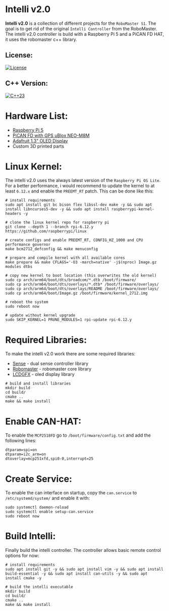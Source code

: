 # Intelli v2.0
**Intelli v2.0** is a collection of different projects for the `RoboMaster S1`.
The goal is to get rid of the original `Intelli Controller` from the RoboMaster.
The intelli v2.0 controller is build with a Raspberry Pi 5 and a PiCAN FD HAT, it uses the robomaster c++ library.

## License:
[![License](https://img.shields.io/badge/License-MIT-blue.svg?longCache=true&style=flat)](https://github.com/Vinz1911/intelli/blob/master/LICENSE)

## C++ Version:
[![C++23](https://img.shields.io/badge/C++-23-blue.svg?logo=c%2B%2B&style=flat)](https://isocpp.org)

# Hardware List:
- [Raspberry Pi 5](https://www.raspberrypi.com/products/raspberry-pi-5/)
- [PiCAN FD with GPS uBlox NEO-M8M](https://www.skpang.co.uk/products/pican-fd-with-gpsgnss-can-bus-board-for-raspberry-pi)
- [Adafruit 1.3" OLED Display](https://www.adafruit.com/product/938)
- Custom 3D printed parts

# Linux Kernel:
The intelli v2.0 uses the always latest version of the `Raspberry Pi OS Lite`. For a better performance,
i would recommend to update the kernel to at least `6.12.x` and enable the `PREEMT_RT` patch. This can be done like this:

```shell
# install requirements
sudo apt install git bc bison flex libssl-dev make -y && sudo apt install libncurses5-dev -y && sudo apt install raspberrypi-kernel-headers -y

# clone the linux kernel repo for raspberry pi
git clone --depth 1 --branch rpi-6.12.y https://github.com/raspberrypi/linux

# create configs and enable PREEMT_RT, CONFIG_HZ_1000 and CPU performance governor
make bcm2712_defconfig && make menuconfig

# prepare and compile kernel with all available cores
make prepare && make CFLAGS='-O3 -march=native' -j$(nproc) Image.gz modules dtbs

# copy new kernel to boot location (this overwrites the old kernel)
sudo cp arch/arm64/boot/dts/broadcom/*.dtb /boot/firmware/
sudo cp arch/arm64/boot/dts/overlays/*.dtb* /boot/firmware/overlays/
sudo cp arch/arm64/boot/dts/overlays/README /boot/firmware/overlays/
sudo cp arch/arm64/boot/Image.gz /boot/firmware/kernel_2712.img

# reboot the system
sudo reboot now

# update without kernel upgrade
sudo SKIP_KERNEL=1 PRUNE_MODULES=1 rpi-update rpi-6.12.y
```

# Required Libraries:
To make the intelli v2.0 work there are some required libraries:
- [Sense](https://github.com/Vinz1911/sense) - dual sense controller library
- [Robomaster](https://github.com/Vinz1911/robomaster) - robomaster core library
- [LCDGFX](https://github.com/Vinz1911/lcdgfx) - oled display library
 
```shell
# build and install libraries
mkdir build
cd build/
cmake ..
make && make install
```

# Enable CAN-HAT:
To enable the `MCP2518FD` go to `/boot/firmware/config.txt` and add the following lines:

```shell
dtparam=spi=on
dtparam=i2c_arm=on
dtoverlay=mcp251xfd,spi0-0,interrupt=25
```

# Create Service:
To enable the can interface on startup, copy the `can.service` to `/etc/systemd/system/` and enable it with:

```shell
sudo systemctl daemon-reload
sudo systemctl enable setup-can.service
sudo reboot now
```

# Build Intelli:
Finally build the intelli controller. The controller allows basic remote control options for now:

```shell
# install requirements
sudo apt install git -y && sudo apt install vim -y && sudo apt install build-essential -y && sudo apt install can-utils -y && sudo apt install cmake -y

# build the intelli executable
mkdir build
cd build/
cmake ..
make && make install
```